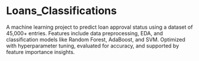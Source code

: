 # Loans_Classifications
A machine learning project to predict loan approval status using a dataset of 45,000+ entries. Features include data preprocessing, EDA, and classification models like Random Forest, AdaBoost, and SVM. Optimized with hyperparameter tuning, evaluated for accuracy, and supported by feature importance insights.
